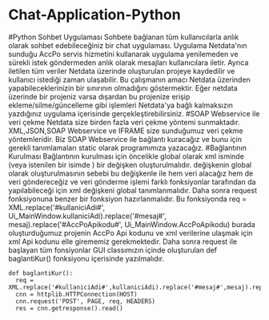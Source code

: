 # Chat-Application-Python
#Python Sohbet Uygulaması
Sohbete bağlanan tüm kullanıcılarla anlık olarak sohbet edebileceğiniz bir chat uygulaması. Uygulama Netdata'nın sunduğu AccPo servis hizmetini kullanarak uygulama yenilemeden ve sürekli istek göndermeden anlık olarak mesajları kullanıcılara iletir. Ayrıca iletilen tüm veriler Netdata üzerinde oluşturulan projeye kaydedilir ve kullanıcı istediği zaman ulaşabilir.
Bu çalışmanın amacı Netdata üzerinden yapabileceklerinizin bir sınırının olmadığını göstermektir. Eğer netdata üzerinde bir projeniz varsa dışardan bu projenize erişip ekleme/silme/güncelleme gibi işlemleri Netdata'ya bağlı kalmaksızın yazdığınız uygulama içerisinde gerçekleştirebilirsiniz.
#SOAP Webservice ile veri çekme
Netdata size birden fazla veri çekme yöntemi sunmaktadır. XML,JSON,SOAP Webservice ve IFRAME size sunduğumuz veri çekme yöntemleridir. Biz SOAP Webservice ile bağlantı kuracağız ve bunu için gerekli tanımlamaları static olarak programımıza yazacağız.
#Bağlantının Kurulması
Bağlantının kurulması için öncelikle global olarak xml isminde (veya istenilen bir isimde ) bir değişken oluşturulmalıdır. değişkenin global olarak oluşturulmasının sebebi bu değişkenle ile hem veri alacağız hem de veri göndereceğiz ve veri gönderme işlemi farklı fonksiyonlar tarafından da yapılabileceği için xml değişkeni global tanımlanmalıdır. Daha sonra request fonksiyonuna benzer bir fonksiyon hazırlanmalıdır. Bu fonksiyonda req = XML.replace('#kullaniciAdi#', Ui_MainWindow.kullaniciAdi).replace('#mesaj#', mesaj).replace('#AccPoApikodu#',                                                                                                             Ui_MainWindow.AccPoApikodu) burada oluşturduğumuz projenin AccPo Api kodunu ve xml verilerine ulaşmak için xml Api kodunu elle girememiz gerekmektedir.
Daha sonra request ile başlayan tüm fonsiyonlar GUI classımızın içinde oluşturulan def baglantiKur() fonksiyonu içerisinde yazılmalıdır.
```
def baglantiKur():
  req = XML.replace('#kullaniciAdi#',kullaniciAdi).replace('#mesaj#',mesaj).replace('#AccPoApikodu#',AccPoApikodu)
  cnn = httplib.HTTPConnection(HOST)
  cnn.request('POST', PAGE, req, HEADERS)
  res = cnn.getresponse().read()
```
